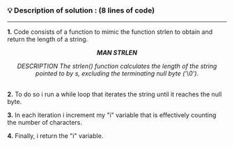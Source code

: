 ### 💡 Description of solution : (8 lines of code)
--------------------------------
<p> <b>1.</b> Code consists of a function to mimic the function strlen to obtain and return the length of a string. </p>
<div align="center"><i>
  <p><b>MAN STRLEN</b></p>
DESCRIPTION
       The strlen() function calculates the length of the string pointed to by s, excluding the terminating null byte
       ('\0').
</i></div>
<br>
<p> <b>2.</b> To do so i run a while loop that iterates the string until it reaches the null byte. </p>
<p> <b>3.</b> In each iteration i increment my "i" variable that is effectively counting the number of characters. </p>
<p> <b>4.</b> Finally, i return the "i" variable. </p>
